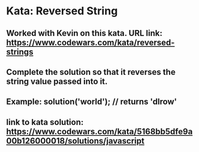 # Kata: Reversed String

## Worked with Kevin on this kata.  URL link: https://www.codewars.com/kata/reversed-strings

## Complete the solution so that it reverses the string value passed into it.

## Example:  solution('world'); // returns 'dlrow'

## link to kata solution: https://www.codewars.com/kata/5168bb5dfe9a00b126000018/solutions/javascript